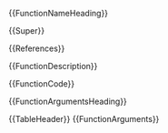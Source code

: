 {{FunctionNameHeading}}

{{Super}}

{{References}}

{{FunctionDescription}}

{{FunctionCode}}

{{FunctionArgumentsHeading}}

{{TableHeader}}
{{FunctionArguments}}
